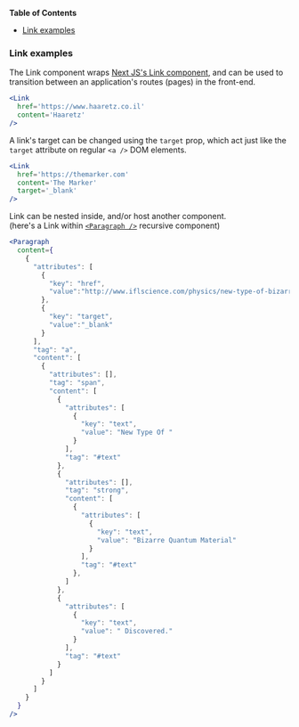 <!-- START doctoc generated TOC please keep comment here to allow auto update -->
<!-- DON'T EDIT THIS SECTION, INSTEAD RE-RUN doctoc TO UPDATE -->
**Table of Contents**

- [Link examples](#link-examples)

<!-- END doctoc generated TOC please keep comment here to allow auto update -->

### Link examples

The Link component wraps [Next JS's Link component](https://github.com/zeit/next.js/#with-link), 
and can be used to transition between an application's routes (pages) in the front-end.
```jsx
<Link
  href='https://www.haaretz.co.il'
  content='Haaretz'
/>
```

A link's target can be changed using the `target` prop, which act just like the `target` 
attribute on regular `<a />` DOM elements.
```jsx
<Link
  href='https://themarker.com'
  content='The Marker'
  target='_blank'
/>
```

Link can be nested inside, and/or host another component.<br/>
(here's a Link within [`<Paragraph />`](./#paragraph) recursive component)
```jsx
<Paragraph
  content={
    {
      "attributes": [
        {
          "key": "href",
          "value":"http://www.iflscience.com/physics/new-type-of-bizarre-quantum-material-discovered/"
        },
        {
          "key": "target",
          "value":"_blank"
        }
      ],
      "tag": "a",
      "content": [
        {
          "attributes": [],
          "tag": "span",
          "content": [
            {
              "attributes": [
                {
                  "key": "text",
                  "value": "New Type Of "
                }
              ],
              "tag": "#text"
            },
            {
              "attributes": [],
              "tag": "strong",
              "content": [
                {
                  "attributes": [
                    {
                      "key": "text",
                      "value": "Bizarre Quantum Material"
                    }
                  ],
                  "tag": "#text"
                },
              ]
            },
            {
              "attributes": [
                {
                  "key": "text",
                  "value": " Discovered."
                }
              ],
              "tag": "#text"
            }
          ]
        }
      ]
    }
  }    
/>
```
